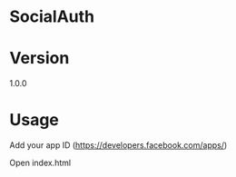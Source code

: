 # SocialAuth

# Version

1.0.0

# Usage

Add your app ID (https://developers.facebook.com/apps/)

Open index.html
